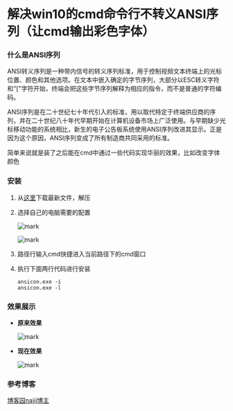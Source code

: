 # 解决win10的cmd命令行不转义ANSI序列（让cmd输出彩色字体）

<!--more-->

### 什么是ANSI序列

ANSI转义序列是一种带内信号的转义序列标准，用于控制视频文本终端上的光标位置、颜色和其他选项。在文本中嵌入确定的字节序列，大部分以ESC转义字符和"["字符开始，终端会把这些字节序列解释为相应的指令，而不是普通的字符编码。

ANSI序列是在二十世纪七十年代引入的标准，用以取代特定于终端供应商的序列，并在二十世纪八十年代早期开始在计算机设备市场上广泛使用。与早期缺少光标移动功能的系统相比，新生的电子公告板系统使用ANSI序列改进其显示。正是因为这个原因，ANSI序列变成了所有制造商共同采用的标准。

简单来说就是装了之后能在cmd中通过一些代码实现华丽的效果，比如改变字体颜色

### 安装

1. 从[这里](https://github.com/adoxa/ansicon/releases)下载最新文件，解压

2. 选择自己的电脑需要的配置

   ![mark](https://pic.yqqy.top/blog/20200111/PtEwQgNosvfj.png?imageMogr2/format/webp/interlace/1)

   ![mark](https://pic.yqqy.top/blog/20200111/Wa5AQmQeh1H1.png?imageMogr2/format/webp/interlace/1)

3. 路径行输入cmd快捷进入当前路径下的cmd窗口

4. 执行下面两行代码进行安装

   ```shell
   ansicon.exe -i
   ansicon.exe -l
   ```

### 效果展示

* **原来效果**

  ![mark](https://pic.yqqy.top/blog/20200111/maNVT3Wcio8H.png?imageMogr2/format/webp/interlace/1)

* **现在效果**

  ![mark](https://pic.yqqy.top/blog/20200111/y4lANsHxEczi.png?imageMogr2/format/webp/interlace/1)

### 参考博客

[博客园naiij博主](https://www.cnblogs.com/naiij/p/9772584.html)
